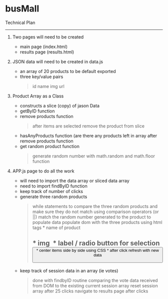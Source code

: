 # busMall

Technical Plan
*****************

1) Two pages will need to be created
    - main page (index.html)
    - results page (results.html)
2) JSON data will need to be created in data.js
    - an array of 20 products to be default exported
    - three key/value pairs
        > id
        > name
        > img url
3) Product Array as a Class
    - constructs a slice (copy) of jason Data 
    - getByID function
    - remove products function 
        >after items are selected remove the product from slice
    - hasAnyProducts function (are there any products left in array after remove products function
    - get random product function
        > generate random number with math.random and math.floor function

4) APP.js page to do all the work
    - will need to import the data array or sliced data array
    - need to import findByID function
    - keep track of number of clicks
    - generate three random products
        > while statements to compare the three random products and make sure they do not match using comparison operators (or ||)
        > match the random number generated to the product to populate data
        > populate dom with the three products using html tags
            * name of product <h2>
            * img <img>
            * label / radio button for selection <label> <button>
            * center items side by side using CSS
            * after click refresh with new data
    - keep track of session data in an array (ie votes)
        > done with findbyID routine comparing the vote data received from DOM to the existing current session array
        >reset session array after 25 clicks
        > navigate to results page after clicks
   